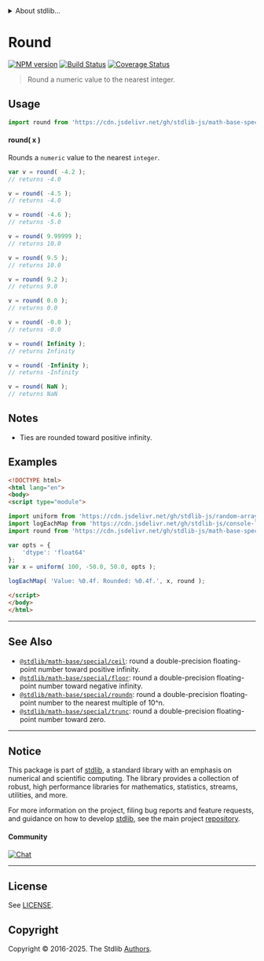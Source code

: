 <!--

@license Apache-2.0

Copyright (c) 2018 The Stdlib Authors.

Licensed under the Apache License, Version 2.0 (the "License");
you may not use this file except in compliance with the License.
You may obtain a copy of the License at

   http://www.apache.org/licenses/LICENSE-2.0

Unless required by applicable law or agreed to in writing, software
distributed under the License is distributed on an "AS IS" BASIS,
WITHOUT WARRANTIES OR CONDITIONS OF ANY KIND, either express or implied.
See the License for the specific language governing permissions and
limitations under the License.

-->


<details>
  <summary>
    About stdlib...
  </summary>
  <p>We believe in a future in which the web is a preferred environment for numerical computation. To help realize this future, we've built stdlib. stdlib is a standard library, with an emphasis on numerical and scientific computation, written in JavaScript (and C) for execution in browsers and in Node.js.</p>
  <p>The library is fully decomposable, being architected in such a way that you can swap out and mix and match APIs and functionality to cater to your exact preferences and use cases.</p>
  <p>When you use stdlib, you can be absolutely certain that you are using the most thorough, rigorous, well-written, studied, documented, tested, measured, and high-quality code out there.</p>
  <p>To join us in bringing numerical computing to the web, get started by checking us out on <a href="https://github.com/stdlib-js/stdlib">GitHub</a>, and please consider <a href="https://opencollective.com/stdlib">financially supporting stdlib</a>. We greatly appreciate your continued support!</p>
</details>

# Round

[![NPM version][npm-image]][npm-url] [![Build Status][test-image]][test-url] [![Coverage Status][coverage-image]][coverage-url] <!-- [![dependencies][dependencies-image]][dependencies-url] -->

> Round a numeric value to the nearest integer.



<section class="usage">

## Usage

```javascript
import round from 'https://cdn.jsdelivr.net/gh/stdlib-js/math-base-special-round@esm/index.mjs';
```

#### round( x )

Rounds a `numeric` value to the nearest `integer`.

```javascript
var v = round( -4.2 );
// returns -4.0

v = round( -4.5 );
// returns -4.0

v = round( -4.6 );
// returns -5.0

v = round( 9.99999 );
// returns 10.0

v = round( 9.5 );
// returns 10.0

v = round( 9.2 );
// returns 9.0

v = round( 0.0 );
// returns 0.0

v = round( -0.0 );
// returns -0.0

v = round( Infinity );
// returns Infinity

v = round( -Infinity );
// returns -Infinity

v = round( NaN );
// returns NaN
```

</section>

<!-- /.usage -->

<section class="notes">

## Notes

-   Ties are rounded toward positive infinity.

</section>

<!-- /.notes -->

<section class="examples">

## Examples

<!-- eslint no-undef: "error" -->

```html
<!DOCTYPE html>
<html lang="en">
<body>
<script type="module">

import uniform from 'https://cdn.jsdelivr.net/gh/stdlib-js/random-array-uniform@esm/index.mjs';
import logEachMap from 'https://cdn.jsdelivr.net/gh/stdlib-js/console-log-each-map@esm/index.mjs';
import round from 'https://cdn.jsdelivr.net/gh/stdlib-js/math-base-special-round@esm/index.mjs';

var opts = {
    'dtype': 'float64'
};
var x = uniform( 100, -50.0, 50.0, opts );

logEachMap( 'Value: %0.4f. Rounded: %0.4f.', x, round );

</script>
</body>
</html>
```

</section>

<!-- /.examples -->

<!-- C interface documentation. -->



<!-- Section for related `stdlib` packages. Do not manually edit this section, as it is automatically populated. -->

<section class="related">

* * *

## See Also

-   <span class="package-name">[`@stdlib/math-base/special/ceil`][@stdlib/math/base/special/ceil]</span><span class="delimiter">: </span><span class="description">round a double-precision floating-point number toward positive infinity.</span>
-   <span class="package-name">[`@stdlib/math-base/special/floor`][@stdlib/math/base/special/floor]</span><span class="delimiter">: </span><span class="description">round a double-precision floating-point number toward negative infinity.</span>
-   <span class="package-name">[`@stdlib/math-base/special/roundn`][@stdlib/math/base/special/roundn]</span><span class="delimiter">: </span><span class="description">round a double-precision floating-point number to the nearest multiple of 10^n.</span>
-   <span class="package-name">[`@stdlib/math-base/special/trunc`][@stdlib/math/base/special/trunc]</span><span class="delimiter">: </span><span class="description">round a double-precision floating-point number toward zero.</span>

</section>

<!-- /.related -->

<!-- Section for all links. Make sure to keep an empty line after the `section` element and another before the `/section` close. -->


<section class="main-repo" >

* * *

## Notice

This package is part of [stdlib][stdlib], a standard library with an emphasis on numerical and scientific computing. The library provides a collection of robust, high performance libraries for mathematics, statistics, streams, utilities, and more.

For more information on the project, filing bug reports and feature requests, and guidance on how to develop [stdlib][stdlib], see the main project [repository][stdlib].

#### Community

[![Chat][chat-image]][chat-url]

---

## License

See [LICENSE][stdlib-license].


## Copyright

Copyright &copy; 2016-2025. The Stdlib [Authors][stdlib-authors].

</section>

<!-- /.stdlib -->

<!-- Section for all links. Make sure to keep an empty line after the `section` element and another before the `/section` close. -->

<section class="links">

[npm-image]: http://img.shields.io/npm/v/@stdlib/math-base-special-round.svg
[npm-url]: https://npmjs.org/package/@stdlib/math-base-special-round

[test-image]: https://github.com/stdlib-js/math-base-special-round/actions/workflows/test.yml/badge.svg?branch=main
[test-url]: https://github.com/stdlib-js/math-base-special-round/actions/workflows/test.yml?query=branch:main

[coverage-image]: https://img.shields.io/codecov/c/github/stdlib-js/math-base-special-round/main.svg
[coverage-url]: https://codecov.io/github/stdlib-js/math-base-special-round?branch=main

<!--

[dependencies-image]: https://img.shields.io/david/stdlib-js/math-base-special-round.svg
[dependencies-url]: https://david-dm.org/stdlib-js/math-base-special-round/main

-->

[chat-image]: https://img.shields.io/gitter/room/stdlib-js/stdlib.svg
[chat-url]: https://app.gitter.im/#/room/#stdlib-js_stdlib:gitter.im

[stdlib]: https://github.com/stdlib-js/stdlib

[stdlib-authors]: https://github.com/stdlib-js/stdlib/graphs/contributors

[umd]: https://github.com/umdjs/umd
[es-module]: https://developer.mozilla.org/en-US/docs/Web/JavaScript/Guide/Modules

[deno-url]: https://github.com/stdlib-js/math-base-special-round/tree/deno
[deno-readme]: https://github.com/stdlib-js/math-base-special-round/blob/deno/README.md
[umd-url]: https://github.com/stdlib-js/math-base-special-round/tree/umd
[umd-readme]: https://github.com/stdlib-js/math-base-special-round/blob/umd/README.md
[esm-url]: https://github.com/stdlib-js/math-base-special-round/tree/esm
[esm-readme]: https://github.com/stdlib-js/math-base-special-round/blob/esm/README.md
[branches-url]: https://github.com/stdlib-js/math-base-special-round/blob/main/branches.md

[stdlib-license]: https://raw.githubusercontent.com/stdlib-js/math-base-special-round/main/LICENSE

<!-- <related-links> -->

[@stdlib/math/base/special/ceil]: https://github.com/stdlib-js/math-base-special-ceil/tree/esm

[@stdlib/math/base/special/floor]: https://github.com/stdlib-js/math-base-special-floor/tree/esm

[@stdlib/math/base/special/roundn]: https://github.com/stdlib-js/math-base-special-roundn/tree/esm

[@stdlib/math/base/special/trunc]: https://github.com/stdlib-js/math-base-special-trunc/tree/esm

<!-- </related-links> -->

</section>

<!-- /.links -->

